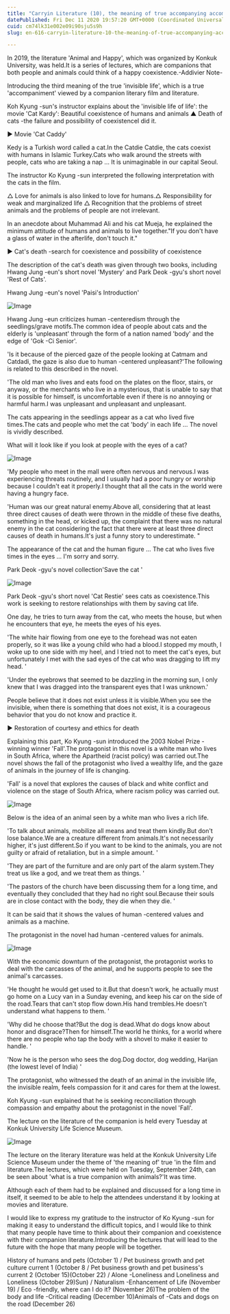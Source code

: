 ```yaml
---
title: "Carryin Literature (10), the meaning of true accompanying accompanying movies and literature (3)"
datePublished: Fri Dec 11 2020 19:57:20 GMT+0000 (Coordinated Universal Time)
cuid: cm74lk31e002e09i90sju5s9h
slug: en-616-carryin-literature-10-the-meaning-of-true-accompanying-accompanying-movies-and-literature-3

---
```



In 2019, the literature 'Animal and Happy', which was organized by Konkuk University, was held.It is a series of lectures, which are companions that both people and animals could think of a happy coexistence.-Addivier Note-

Introducing the third meaning of the true 'invisible life', which is a true 'accompaniment' viewed by a companion literary film and literature.

Koh Kyung -sun's instructor explains about the 'invisible life of life': the movie 'Cat Kardy': Beautiful coexistence of humans and animals ▲ Death of cats -the failure and possibility of coexistenceI did it.

▶ Movie 'Cat Caddy'

Kedy is a Turkish word called a cat.In the Catdie Catdie, the cats coexist with humans in Islamic Turkey.Cats who walk around the streets with people, cats who are taking a nap ... It is unimaginable in our capital Seoul.

The instructor Ko Kyung -sun interpreted the following interpretation with the cats in the film.

△ Love for animals is also linked to love for humans.△ Responsibility for weak and marginalized life △ Recognition that the problems of street animals and the problems of people are not irrelevant.

In an anecdote about Muhammad Ali and his cat Mueja, he explained the minimum attitude of humans and animals to live together."If you don't have a glass of water in the afterlife, don't touch it."

▶ Cat's death -search for coexistence and possibility of coexistence

The description of the cat's death was given through two books, including Hwang Jung -eun's short novel 'Mystery' and Park Deok -gyu's short novel 'Rest of Cats'.

Hwang Jung -eun's novel 'Paisi's Introduction'

![Image](https://cdn.hashnode.com/res/hashnode/image/upload/v1739527145768/a4dc5c12-8e65-42fe-b798-74fde6c14f26.jpeg)

Hwang Jung -eun criticizes human -centeredism through the seedlings/grave motifs.The common idea of ​​people about cats and the elderly is 'unpleasant' through the form of a nation named 'body' and the edge of 'Gok -Ci Senior'.

'Is it because of the pierced gaze of the people looking at Catmam and Catdadi, the gaze is also due to human -centered unpleasant?'The following is related to this described in the novel.

'The old man who lives and eats food on the plates on the floor, stairs, or anyway, or the merchants who live in a mysterious, that is unable to say that it is possible for himself, is uncomfortable even if there is no annoying or harmful harm.I was unpleasant and unpleasant and unpleasant.

The cats appearing in the seedlings appear as a cat who lived five times.The cats and people who met the cat 'body' in each life ... The novel is vividly described.

What will it look like if you look at people with the eyes of a cat?

![Image](https://cdn.hashnode.com/res/hashnode/image/upload/v1739527148020/f98dbcec-803a-4dc8-a0d9-2c5f2627370b.jpeg)

'My people who meet in the mall were often nervous and nervous.I was experiencing threats routinely, and I usually had a poor hungry or worship because I couldn't eat it properly.I thought that all the cats in the world were having a hungry face.

'Human was our great natural enemy.Above all, considering that at least three direct causes of death were thrown in the middle of these five deaths, something in the head, or kicked up, the complaint that there was no natural enemy in the cat considering the fact that there were at least three direct causes of death in humans.It's just a funny story to underestimate. "

The appearance of the cat and the human figure ... The cat who lives five times in the eyes ... I'm sorry and sorry.

Park Deok -gyu's novel collection'Save the cat '

![Image](https://cdn.hashnode.com/res/hashnode/image/upload/v1739527150478/716790a3-3aae-4b1f-a6ed-506e3f3498f9.jpeg)

Park Deok -gyu's short novel 'Cat Restie' sees cats as coexistence.This work is seeking to restore relationships with them by saving cat life.

One day, he tries to turn away from the cat, who meets the house, but when he encounters that eye, he meets the eyes of his eyes.

'The white hair flowing from one eye to the forehead was not eaten properly, so it was like a young child who had a blood.I stopped my mouth, I woke up to one side with my heel, and I tried not to meet the cat's eyes, but unfortunately I met with the sad eyes of the cat who was dragging to lift my head. '

'Under the eyebrows that seemed to be dazzling in the morning sun, I only knew that I was dragged into the transparent eyes that I was unknown.'

People believe that it does not exist unless it is visible.When you see the invisible, when there is something that does not exist, it is a courageous behavior that you do not know and practice it.

▶ Restoration of courtesy and ethics for death

Explaining this part, Ko Kyung -sun introduced the 2003 Nobel Prize -winning winner 'Fall'.The protagonist in this novel is a white man who lives in South Africa, where the Apartheid (racist policy) was carried out.The novel shows the fall of the protagonist who lived a wealthy life, and the gaze of animals in the journey of life is changing.

'Fall' is a novel that explores the causes of black and white conflict and violence on the stage of South Africa, where racism policy was carried out.

![Image](https://cdn.hashnode.com/res/hashnode/image/upload/v1739527152746/709cef1e-d5de-410b-a4e9-7d3b76f0d825.jpeg)

Below is the idea of ​​an animal seen by a white man who lives a rich life.

'To talk about animals, mobilize all means and treat them kindly.But don't lose balance.We are a creature different from animals.It's not necessarily higher, it's just different.So if you want to be kind to the animals, you are not guilty or afraid of retaliation, but in a simple amount. '

'They are part of the furniture and are only part of the alarm system.They treat us like a god, and we treat them as things. '

'The pastors of the church have been discussing them for a long time, and eventually they concluded that they had no right soul.Because their souls are in close contact with the body, they die when they die. '

It can be said that it shows the values ​​of human -centered values ​​and animals as a machine.

The protagonist in the novel had human -centered values ​​for animals.

![Image](https://cdn.hashnode.com/res/hashnode/image/upload/v1739527155721/977b729a-005f-4c02-83dc-331572b48673.jpeg)

With the economic downturn of the protagonist, the protagonist works to deal with the carcasses of the animal, and he supports people to see the animal's carcasses.

'He thought he would get used to it.But that doesn't work, he actually must go home on a Lucy van in a Sunday evening, and keep his car on the side of the road.Tears that can't stop flow down.His hand trembles.He doesn't understand what happens to them. '

'Why did he choose that?But the dog is dead.What do dogs know about honor and disgrace?Then for himself.The world he thinks, for a world where there are no people who tap the body with a shovel to make it easier to handle. '

'Now he is the person who sees the dog.Dog doctor, dog wedding, Harijan (the lowest level of India) '

The protagonist, who witnessed the death of an animal in the invisible life, the invisible realm, feels compassion for it and cares for them at the lowest.

Koh Kyung -sun explained that he is seeking reconciliation through compassion and empathy about the protagonist in the novel 'Fall'.

The lecture on the literature of the companion is held every Tuesday at Konkuk University Life Science Museum.

![Image](https://cdn.hashnode.com/res/hashnode/image/upload/v1739527158210/db8daa0c-a2ba-499b-97f6-fec1e659c9b1.jpeg)

The lecture on the literary literature was held at the Konkuk University Life Science Museum under the theme of 'the meaning of' true 'in the film and literature.The lectures, which were held on Tuesday, September 24th, can be seen about 'what is a true companion with animals?'It was time.

Although each of them had to be explained and discussed for a long time in itself, it seemed to be able to help the attendees understand it by looking at movies and literature.

I would like to express my gratitude to the instructor of Ko Kyung -sun for making it easy to understand the difficult topics, and I would like to think that many people have time to think about their companion and coexistence with their companion literature.Introducing the lectures that will lead to the future with the hope that many people will be together.

History of humans and pets (October 1) / Pet business growth and pet culture current 1 (October 8 / Pet business growth and pet business's current 2 (October 15)(October 22) / Alone -Loneliness and Loneliness and Loneliness (October 29)Sun) / Naturalism -Enhancement of Life (November 19) / Eco -friendly, where can I do it? (November 26)The problem of the body and life -Critical reading (December 10)Animals of -Cats and dogs on the road (December 26)